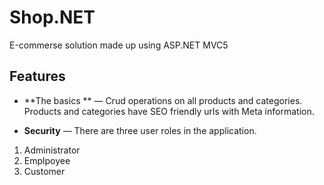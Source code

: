 Shop.NET
========

Е-commerse solution made up using ASP.NET MVC5

Features
------------

* **The basics ** — Crud operations on all products and categories. Products and categories have SEO friendly urls with Meta information.

* **Security** — There are three user roles in the application.
1. Administrator
2. Emplpoyee
3. Customer

